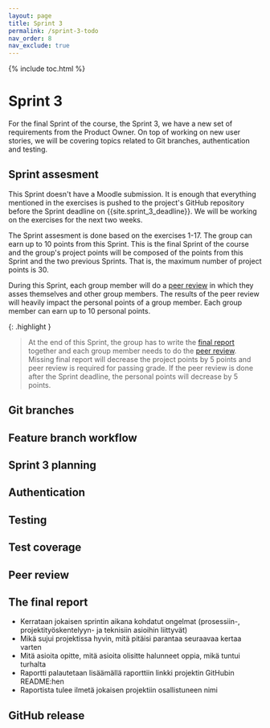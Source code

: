 ```yaml
---
layout: page
title: Sprint 3
permalink: /sprint-3-todo
nav_order: 8
nav_exclude: true
---
```


{% include toc.html %}

# Sprint 3

For the final Sprint of the course, the Sprint 3, we have a new set of requirements from the Product Owner. On top of working on new user stories, we will be covering topics related to Git branches, authentication and testing.

## Sprint assesment

This Sprint doesn't have a Moodle submission. It is enough that everything mentioned in the exercises is pushed to the project's GitHub repository before the Sprint deadline on {{site.sprint_3_deadline}}. We will be working on the exercises for the next two weeks.

The Sprint assesment is done based on the exercises 1-17. The group can earn up to 10 points from this Sprint. This is the final Sprint of the course and the group's project points will be composed of the points from this Sprint and the two previous Sprints. That is, the maximum number of project points is 30.

During this Sprint, each group member will do a [peer review](#peer-review) in which they asses themselves and other group members. The results of the peer review will heavily impact the personal points of a group member. Each group member can earn up to 10 personal points.

{: .highlight }

> At the end of this Sprint, the group has to write the [final report](#the-final-report) together and each group member needs to do the [peer review](#peer-review). Missing final report will decrease the project points by 5 points and peer review is required for passing grade. If the peer review is done after the Sprint deadline, the personal points will decrease by 5 points.

## Git branches

## Feature branch workflow

## Sprint 3 planning

## Authentication

## Testing

## Test coverage

## Peer review

## The final report

- Kerrataan jokaisen sprintin aikana kohdatut ongelmat (prosessiin-, projektityöskentelyyn- ja teknisiin asioihin liittyvät)
- Mikä sujui projektissa hyvin, mitä pitäisi parantaa seuraavaa kertaa varten
- Mitä asioita opitte, mitä asioita olisitte halunneet oppia, mikä tuntui turhalta
- Raportti palautetaan lisäämällä raporttiin linkki projektin GitHubin README:hen
- Raportista tulee ilmetä jokaisen projektiin osallistuneen nimi

## GitHub release



